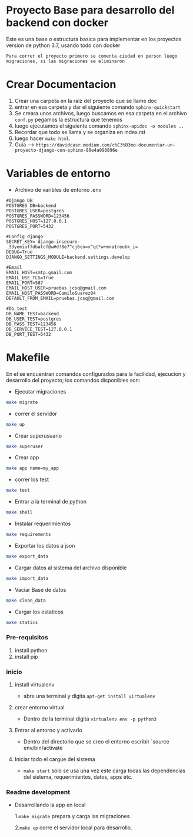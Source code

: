 # Proyecto Base para desarrollo del backend con docker

Este es una base o estructura basica para implementar en los proyectos version de python 3.7, usando todo con docker

`Para correr el proyecto primero se comenta ciudad en person luego migraciones, si las migraciones se eliminaron`

# Crear Documentacion
1. Crear una carpeta en la raiz del proyecto que se llame doc
2. entrar en esa carpeta y dar el siguiente comando `sphinx-quickstart`
3. Se creara unos archivos, luego buscamos en esa carpeta en el archivo `conf.py` pegamos la estructura que tenemos 
4. luego ejecutamos el siguiente comando `sphinx-apidoc -o modules ..`
5. Recordar que todo se llama y se organiza en index.rst
6. luego hacer `make html`.
7. Guia --> `https://davidcasr.medium.com/c%C3%B3mo-documentar-un-proyecto-django-con-sphinx-80e4a090896e`
# Variables de entorno
* Archivo de varibles de entorno .env
```
#Django DB
POSTGRES_DB=backend
POSTGRES_USER=postgres
POSTGRES_PASSWORD=123456
POSTGRES_HOST=127.0.0.1
POSTGRES_PORT=5432

#Config django
SECRET_KEY= django-insecure-_33yemiuffdbatcf@w#d!8e7^cj6cn=x^q(*w+mna1reubk_i=
DEBUG=True
DJANGO_SETTINGS_MODULE=backend.settings.develop

#Email
EMAIL_HOST=smtp.gmail.com
EMAIL_USE_TLS=True
EMAIL_PORT=587
EMAIL_HOST_USER=pruebas.jcsq@gmail.com
EMAIL_HOST_PASSWORD=CamiloSuarez04
DEFAULT_FROM_EMAIL=pruebas.jcsq@gmail.com

#Db_test
DB_NAME_TEST=backend
DB_USER_TEST=postgres
DB_PASS_TEST=123456
DB_SERVICE_TEST=127.0.0.1
DB_PORT_TEST=5432
```
# Makefile
En el se encuentran comandos configurados para la facilidad, 
ejecucion y desarrollo del proyecto; los comandos 
disponibles son:


* Ejecutar migraciones
``` bash
make migrate
```
* correr el servidor
``` bash
make up
```
* Crear superusuario
``` bash
make superuser
```
* Crear app
``` bash
make app name=my_app
```
* correr los test
``` bash
make test
```
* Entrar a la terminal de python
``` bash
make shell
```
* Instalar requerimientos
``` bash
make requirements
```
* Exportar los datos a json
``` bash
make export_data
```
* Cargar datos al sistema del archivo disponible
``` bash
make import_data
```
* Vaciar Base de datos
``` bash
make clean_data
```

* Cargar los estaticos
``` bash
make statics
```
### Pre-requisitos
1. install python
2. install pip

### inicio 

1. install virtualenv
    * abre una terminal y digita
      `apt-get install virtualenv`
    

2. crear entorno virtual 
    * Dentro de la terminal digita `virtualenv env -p python3`
    

3. Entrar al entorno y activarlo    
    * Dentro del directorio que se creo
      el entorno escribir `source env/bin/activate
      

4. Iniciar todo el cargue del sistema
   * `make start` solo se usa una vez este carga todas
   las dependencias del sistema, requerimientos, datos, apps
     etc.
  
### Readme development
* Desarrollando la app en local

  1.`make migrate` prepara y carga las migraciones.
       
  2.`make up` corre el servidor local para desarrollo.
    
